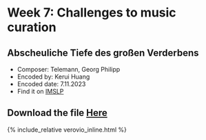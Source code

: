 # Week 7: Challenges to music curation
## Abscheuliche Tiefe des großen Verderbens
- Composer: Telemann, Georg Philipp
- Encoded by: Kerui Huang
- Encoded date: 7.11.2023
- Find it on [IMSLP](https://imslp.org/wiki/Abscheuliche_Tiefe_des_großen_Verderbens%2C_TWV_1:1_(Telemann%2C_Georg_Philipp))
## Download the file [Here](data/Week7.mei)
{% include_relative verovio_inline.html %}
